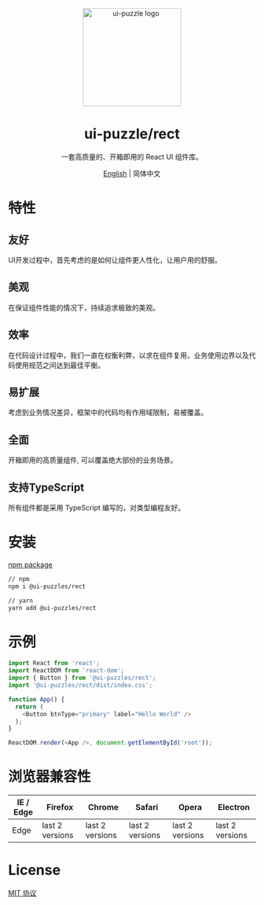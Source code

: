<div align="center">
  <a href="https://ui-puzzles.github.io/rect/?path=/docs/welcome--page" target="_blank">
    <img alt="ui-puzzle logo" width="200" src="https://static-images-1305792369.cos.ap-shanghai.myqcloud.com/puzzle-logo.svg"/>
  </a>
</div>

<div align="center">
  <h1>ui-puzzle/rect</h1>
</div>

<div align="center">

一套高质量的、开箱即用的 React UI 组件库。

</div>

<div align="center">

[English](./README.md) | 简体中文

</div>

# 特性

## 友好

UI开发过程中，首先考虑的是如何让组件更人性化，让用户用的舒服。

## 美观

在保证组件性能的情况下，持续追求极致的美观。

## 效率

在代码设计过程中，我们一直在权衡利弊，以求在组件复用，业务使用边界以及代码使用规范之间达到最佳平衡。

## 易扩展

考虑到业务情况差异，框架中的代码均有作用域限制，易被覆盖。

## 全面

开箱即用的高质量组件, 可以覆盖绝大部份的业务场景。

## 支持TypeScript

所有组件都是采用 TypeScript 编写的，对类型编程友好。


# 安装

[npm package](https://www.npmjs.com/package/@ui-puzzles/rect)

```sh
// npm
npm i @ui-puzzles/rect

// yarn
yarn add @ui-puzzles/rect
```

# 示例

```typescript
import React from 'react';
import ReactDOM from 'react-dom';
import { Button } from '@ui-puzzles/rect';
import '@ui-puzzles/rect/dist/index.css';

function App() {
  return (
    <Button btnType="primary" label="Hello World" />
  );
}

ReactDOM.render(<App />, document.getElementById('root'));
```


# 浏览器兼容性

| IE / Edge | Firefox | Chrome | Safari | Opera | Electron |
| --------- | --------- | --------- | --------- | --------- | --------- |
| Edge| last 2 versions| last 2 versions| last 2 versions| last 2 versions| last 2 versions

# License

[MIT 协议](./LICENSE)